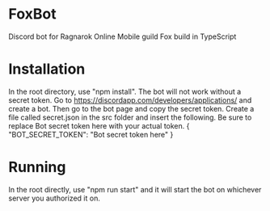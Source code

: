 # FoxBot
Discord bot for Ragnarok Online Mobile guild Fox build in TypeScript

# Installation
In the root directory, use "npm install". The bot will not work without a secret token. Go to https://discordapp.com/developers/applications/ and create a bot. Then go to the bot page and copy the secret token.
Create a file called secret.json in the src folder and insert the following. Be sure to replace Bot secret token here with your actual token.
{
  "BOT_SECRET_TOKEN": "Bot secret token here"
}

# Running
In the root directly, use "npm run start" and it will start the bot on whichever server you authorized it on.
